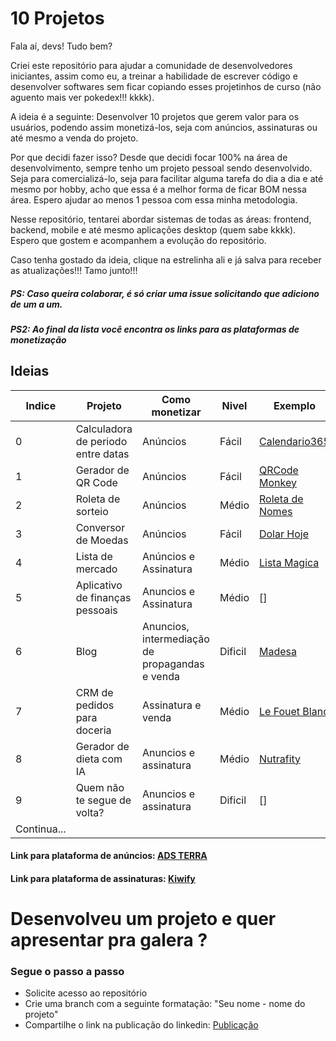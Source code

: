 # 10 Projetos

Fala aí, devs! Tudo bem?

Criei este repositório para ajudar a comunidade de desenvolvedores iniciantes, assim como eu, a treinar a habilidade de escrever código e desenvolver softwares sem ficar copiando esses projetinhos de curso (não aguento mais ver pokedex!!! kkkk).

A ideia é a seguinte: Desenvolver 10 projetos que gerem valor para os usuários, podendo assim monetizá-los, seja com anúncios, assinaturas ou até mesmo a venda do projeto.

Por que decidi fazer isso? Desde que decidi focar 100% na área de desenvolvimento, sempre tenho um projeto pessoal sendo desenvolvido. Seja para comercializá-lo, seja para facilitar alguma tarefa do dia a dia e até mesmo por hobby, acho que essa é a melhor forma de ficar BOM nessa área. Espero ajudar ao menos 1 pessoa com essa minha metodologia.

Nesse repositório, tentarei abordar sistemas de todas as áreas: frontend, backend, mobile e até mesmo aplicações desktop (quem sabe kkkk). Espero que gostem e acompanhem a evolução do repositório.

Caso tenha gostado da ideia, clique na estrelinha ali e já salva para receber as atualizações!!! Tamo junto!!!

##### PS: Caso queira colaborar, é só criar uma issue solicitando que adiciono de um a um.

##### PS2: Ao final da lista você encontra os links para as plataformas de monetização



## Ideias


| Indice | Projeto | Como monetizar | Nivel | Exemplo |
|-------------|-------------|-------------|-------------|-------------|
| 0   | Calculadora de periodo entre datas    | Anúncios    | Fácil    | [Calendario365](https://www.calendario-365.com.br/calcular/periodo-entre-duas-datas.html)|
| 1   | Gerador de QR Code      | Anúncios     | Fácil     | [QRCode Monkey](https://www.qrcode-monkey.com/pt/)|
| 2   | Roleta de sorteio      | Anúncios      | Médio | [Roleta de Nomes](https://pt.piliapp.com/random/wheel/)|
| 3   | Conversor de Moedas     | Anúncios      | Fácil     | [Dolar Hoje](https://dolarhoje.com/)|
| 4   | Lista de mercado      | Anúncios e Assinatura      | Médio | [Lista Magica](https://www.listamagicaapp.com.br/)|
| 5   | Aplicativo de finanças pessoais | Anuncios e Assinatura | Médio | [] |
| 6   | Blog | Anuncios, intermediação de propagandas e venda | Dificil | [Madesa](https://blog.madesa.com/) |
| 7   | CRM de pedidos para doceria | Assinatura e venda | Médio | [Le Fouet Blanc](https://www.instagram.com/lefouetblanc/)|
| 8   | Gerador de dieta com IA | Anuncios e assinatura | Médio | [Nutrafity](https://nutrafity.com/) |
| 9   | Quem não te segue de volta? | Anuncios e assinatura | Dificil | [] |
| Continua... |




#### Link para plataforma de anúncios: [ADS TERRA](https://beta.publishers.adsterra.com/referral/755xMp8Y9P)

#### Link para plataforma de assinaturas: [Kiwify](https://kiwify.net/A4YvDkwO)



# Desenvolveu um projeto e quer apresentar pra galera ?
### Segue o passo a passo

- Solicite acesso ao repositório
- Crie uma branch com a seguinte formatação: "Seu nome - nome do projeto"
- Compartilhe o link na publicação do linkedin: [Publicação]('https://linkedin.com/')

